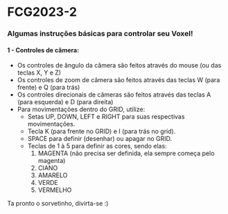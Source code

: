 # FCG2023-2
### Algumas instruções básicas para controlar seu Voxel!

#### 1 - Controles de câmera:
- Os controles de ângulo da câmera são feitos através do mouse (ou das teclas X, Y e Z)
- Os controles de zoom de câmera são feitos através das teclas W (para frente) e Q (para trás)
- Os controles direcionais de câmeras são feitos através das teclas A (para esquerda) e D (para direita)
- Para movimentações dentro do GRID, utilize:
  - Setas UP, DOWN, LEFT e RIGHT para suas respectivas movimentações.
  - Tecla K (para frente no GRID) e I (para trás no grid).
  - SPACE para definir (desenhar) ou apagar no GRID.
  - Teclas de 1 à 5 para definir as cores, sendo elas:
    1. MAGENTA (não precisa ser definida, ela sempre começa pelo magenta)
    2. CIANO
    3. AMARELO
    4. VERDE
    5. VERMELHO

Ta pronto o sorvetinho, divirta-se :)
